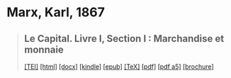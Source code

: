 # Marx, Karl, 1867

> ## Le Capital. Livre I, Section I : Marchandise et monnaie
>  <a target="_blank" title="Source XML/TEI" class="mime48 tei" href="https://hurlus.github.io/tei/marx1867_capital1-1.xml">[TEI]</a>  <a target="_blank" title="HTML une page" class="mime48 html" href="https://hurlus.github.io/marx1867_capital1-1/marx1867_capital1-1.html">[html]</a>  <a target="_blank" title="Bureautique (LibreOffice, MS.Word)" class="mime48 docx" href="https://hurlus.github.io/marx1867_capital1-1/marx1867_capital1-1.docx">[docx]</a>  <a target="_blank" title="Amazon.kindle" class="mime48 mobi" href="https://hurlus.github.io/marx1867_capital1-1/marx1867_capital1-1.mobi">[kindle]</a>  <a target="_blank" title="EPUB, pour liseuses et téléphones" class="mime48 epub" href="https://hurlus.github.io/marx1867_capital1-1/marx1867_capital1-1.epub">[epub]</a>  <a target="_blank" title="LaTeX" class="mime48 tex" href="https://hurlus.github.io/marx1867_capital1-1/marx1867_capital1-1.tex">[TeX]</a>  <a target="_blank" title="PDF à imprimer, A4 2 colonnes" class="mime48 pdf" href="https://hurlus.github.io/marx1867_capital1-1/marx1867_capital1-1.pdf">[pdf]</a>  <a target="_blank" title="PDF à lire, A5 une colonne" class="mime48 a5" href="https://hurlus.github.io/marx1867_capital1-1/marx1867_capital1-1_a5.pdf">[pdf a5]</a>  <a target="_blank" title="Brochure à agrafer, pdf imposé pour imprimante recto/verso" class="mime48 brochure" href="https://hurlus.github.io/marx1867_capital1-1/marx1867_capital1-1_brochure.pdf">[brochure]</a> 
